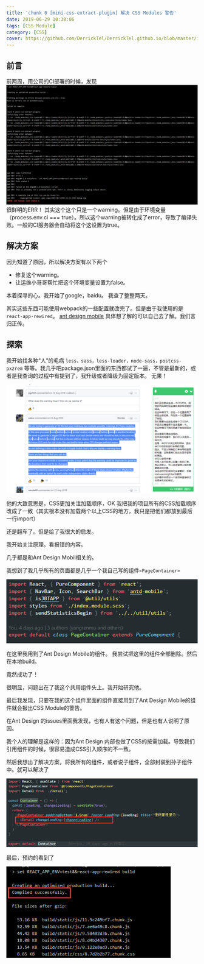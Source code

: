 ```yaml
---
title: 'chunk 0 [mini-css-extract-plugin] 解决 CSS Modules 警告'
date: 2019-06-29 10:38:06
tags: [CSS-Module]
category: [CSS]
cover: https://github.com/DerrickTel/DerrickTel.github.io/blob/master/img/cover/css.png?raw=true
---
```


## 前言
前两周，用公司的CI部署的时候，发现![](https://github.com/DerrickTel/DerrickTel.github.io/blob/master/img/chunk%200%20%5Bmini-css-extract-plugin%5D%20%E8%A7%A3%E5%86%B3%20CSS%20Modules%20%E8%AD%A6%E5%91%8A/aHR0cDovL2kyLnRpaW1nLmNvbS82OTE2NDMvMmVmODNhMzcxNjA4OWEwZS5wbmc.jpeg?raw=true)
很鲜明的ERR！
其实这个这个只是一个warning。但是由于环境变量（process.env.ci === true）。所以这个warning被转化成了error，导致了编译失败。一般的CI服务器会自动将这个这设置为true。

## 解决方案
因为知道了原因，所以解决方案有以下两个

 - 修复这个warning。
 - 让运维小哥哥帮忙把这个环境变量设置为false。

本着探寻的心。我开始了google，baidu。
我查了整整两天。

其实这些东西可能使用webpack的一些配置就改完了。但是由于我使用的是`react-app-rewired`。
[ant design mobile](https://mobile.ant.design/docs/react/use-with-create-react-app-cn)
具体想了解的可以自己去了解。我们言归正传。

## 探索
我开始找各种“人”的毛病
`less，sass，less-loader，node-sass，postcss-px2rem` 等等。我几乎吧package.json里面的东西都试了一遍，不管是最新的，或者是我查询的过程中有提到了，我升级或者降级为固定版本。
无果！

![一个issue](https://github.com/DerrickTel/DerrickTel.github.io/blob/master/img/chunk%200%20%5Bmini-css-extract-plugin%5D%20%E8%A7%A3%E5%86%B3%20CSS%20Modules%20%E8%AD%A6%E5%91%8A/aHR0cDovL2kxLmZ1aW1nLmNvbS82OTE2NDMvMGM4ZDhiNjZlMGNmZTY0Ny5wbmc.jpeg?raw=true)

他的大致意思是，CSS更加关注加载顺序，OK
我把我的项目所有的CSS加载顺序改成了一致（其实根本没有加载两个以上CSS的地方，我只是把他们都放到最后一行import）


还是翻车了。但是给了我很大的启发。

我开始关注原理。看报错的内容。

几乎都是和Ant Design Mobil相关的。

我想到了我几乎所有的页面都是几乎一个我自己写的组件`<PageContainer>`

![PageContainer](https://github.com/DerrickTel/DerrickTel.github.io/blob/master/img/chunk%200%20%5Bmini-css-extract-plugin%5D%20%E8%A7%A3%E5%86%B3%20CSS%20Modules%20%E8%AD%A6%E5%91%8A/aHR0cDovL2kxLmZ1aW1nLmNvbS82OTE2NDMvZWIwYzBmODU2NDE0OGZjMC5wbmc.jpeg?raw=true)

在这里我用到了Ant Design Mobile的组件。
我尝试把这里的组件全部删除。然后在本地build。

竟然成功了！

很明显，问题出在了我这个共用组件头上。我开始研究他。

最后我发现，只要在我的这个组件里面的组件直接用到了Ant Design Mobile的组件就会报出CSS Module的警告。

在Ant Design 的issues里面我发现，也有人有这个问题，但是也有人说明了原因。

我个人的理解是这样的：因为Ant Design 内部也做了CSS的按需加载。导致我们引用组件的时候，很容易造成CSS引入顺序的不一致。

然后我想出了解决方案，将我所有的组件，或者说子组件，全部封装到孙子组件中。就可以解决了

![子组件](https://github.com/DerrickTel/DerrickTel.github.io/blob/master/img/chunk%200%20%5Bmini-css-extract-plugin%5D%20%E8%A7%A3%E5%86%B3%20CSS%20Modules%20%E8%AD%A6%E5%91%8A/aHR0cDovL2kxLmZ1aW1nLmNvbS82OTE2NDMvODU2M2ZjOGJhZTU1ODI3Yy5wbmc.jpeg?raw=true)

最后，预约的看到了

![编译成功](https://github.com/DerrickTel/DerrickTel.github.io/blob/master/img/chunk%200%20%5Bmini-css-extract-plugin%5D%20%E8%A7%A3%E5%86%B3%20CSS%20Modules%20%E8%AD%A6%E5%91%8A/aHR0cDovL2kxLmZ1aW1nLmNvbS82OTE2NDMvYTkxMmI1YzhlNTk3YTYzYy5wbmc.jpeg?raw=true)